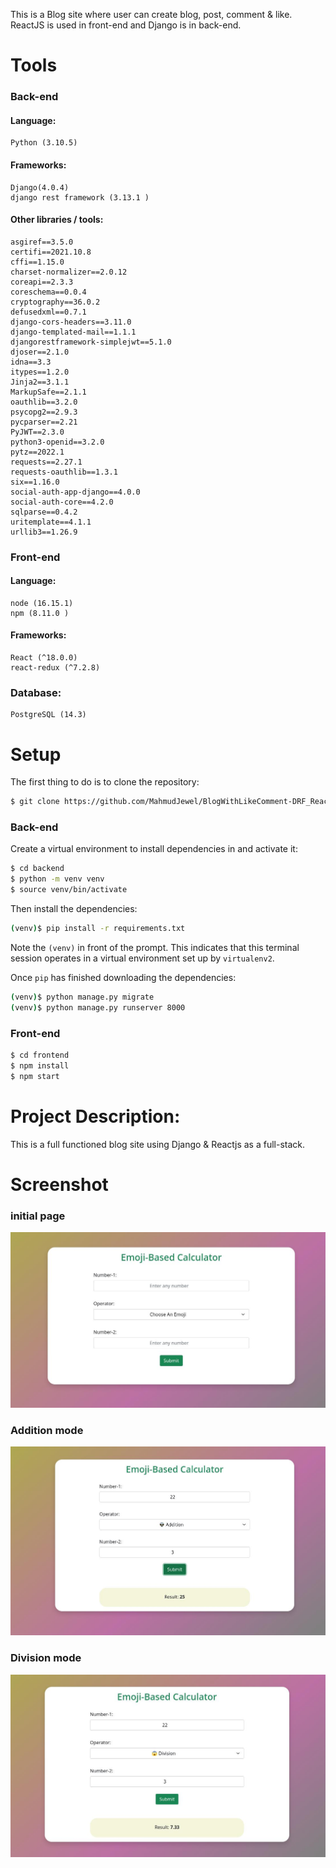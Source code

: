 ﻿This is a Blog site where user can create blog, post, comment & like. ReactJS is used in front-end and Django is in back-end.
# Tools
### Back-end
#### Language:
	Python (3.10.5)

#### Frameworks:
	Django(4.0.4)
	django rest framework (3.13.1 )
	
#### Other libraries / tools:
	asgiref==3.5.0
	certifi==2021.10.8
	cffi==1.15.0
	charset-normalizer==2.0.12
	coreapi==2.3.3
	coreschema==0.0.4
	cryptography==36.0.2
	defusedxml==0.7.1
	django-cors-headers==3.11.0
	django-templated-mail==1.1.1
	djangorestframework-simplejwt==5.1.0
	djoser==2.1.0
	idna==3.3
	itypes==1.2.0
	Jinja2==3.1.1
	MarkupSafe==2.1.1
	oauthlib==3.2.0
	psycopg2==2.9.3
	pycparser==2.21
	PyJWT==2.3.0
	python3-openid==3.2.0
	pytz==2022.1
	requests==2.27.1
	requests-oauthlib==1.3.1
	six==1.16.0
	social-auth-app-django==4.0.0
	social-auth-core==4.2.0
	sqlparse==0.4.2
	uritemplate==4.1.1
	urllib3==1.26.9

### Front-end
#### Language:
	node (16.15.1)
	npm (8.11.0 )

####  Frameworks:
	React (^18.0.0)
	react-redux (^7.2.8)
### Database:
	PostgreSQL (14.3)

# Setup
The first thing to do is to clone the repository:
```sh
$ git clone https://github.com/MahmudJewel/BlogWithLikeComment-DRF_Reactjs
```
### Back-end
Create a virtual environment to install dependencies in and activate it:
```sh
$ cd backend
$ python -m venv venv
$ source venv/bin/activate
```
Then install the dependencies:
```sh
(venv)$ pip install -r requirements.txt
```
Note the `(venv)` in front of the prompt. This indicates that this terminal
session operates in a virtual environment set up by `virtualenv2`.

Once `pip` has finished downloading the dependencies:
```sh
(venv)$ python manage.py migrate
(venv)$ python manage.py runserver 8000
```

### Front-end
```sh
$ cd frontend
$ npm install
$ npm start
```

# Project Description:
This is a full functioned blog site using Django & Reactjs as a full-stack.

# Screenshot
### initial page
![Category List](https://github.com/MahmudJewel/Simple-calculator/blob/development/screenshot/cal-1.jpg)

### Addition mode
![Category List](https://github.com/MahmudJewel/Simple-calculator/blob/development/screenshot/cal-2.jpg)

### Division mode
![Category List](https://github.com/MahmudJewel/Simple-calculator/blob/development/screenshot/cal-3.jpg)
